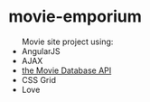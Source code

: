# movie-emporium
<ul>Movie site project using: 
<li>AngularJS</li>
<li>AJAX</li>
<li><a href="https://www.themoviedb.org/" target="#">the Movie Database API</a></li>
<li>CSS Grid</li>
<li>Love</li>
</ul>
